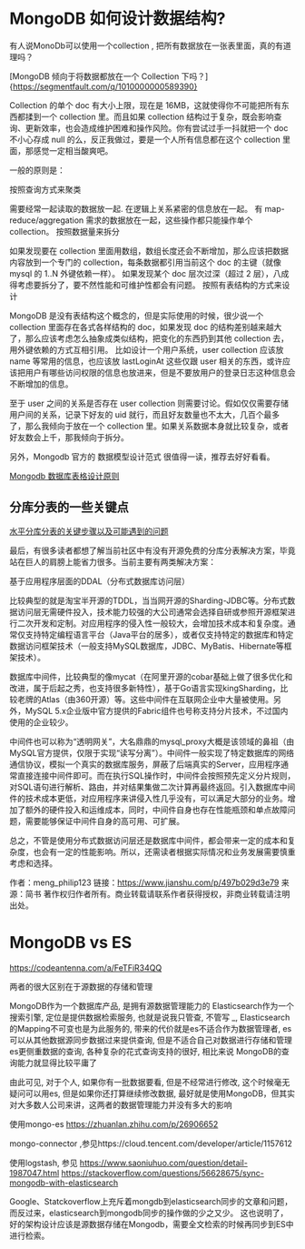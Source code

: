 # MongoDB 如何设计数据结构?

有人说MonoDb可以使用一个collection , 把所有数据放在一张表里面，真的有道理吗？ 

[MongoDB 倾向于将数据都放在一个 Collection 下吗？]{https://segmentfault.com/q/1010000000589390}


Collection 的单个 doc 有大小上限，现在是 16MB，这就使得你不可能把所有东西都揉到一个 collection 里。而且如果 collection 结构过于复杂，既会影响查询、更新效率，也会造成维护困难和操作风险。你有尝试过手一抖就把一个 doc 不小心存成 null 的么，反正我做过，要是一个人所有信息都在这个 collection 里面，那感觉一定相当酸爽吧。

一般的原则是：

按照查询方式来聚类

需要经常一起读取的数据放一起.
在逻辑上关系紧密的信息放在一起。
有 map-reduce/aggregation 需求的数据放在一起，这些操作都只能操作单个 collection。
按照数据量来拆分

如果发现要在 collection 里面用数组，数组长度还会不断增加，那么应该把数据内容放到一个专门的 collection，每条数据都引用当前这个 doc 的主键（就像 mysql 的 1..N 外键依赖一样）。
如果发现某个 doc 层次过深（超过 2 层），八成得考虑要拆分了，要不然性能和可维护性都会有问题。
按照有表结构的方式来设计

MongoDB 是没有表结构这个概念的，但是实际使用的时候，很少说一个 collection 里面存在各式各样结构的 doc，如果发现 doc 的结构差别越来越大了，那么应该考虑怎么抽象成类似结构，把变化的东西扔到其他 collection 去，用外键依赖的方式互相引用。
比如设计一个用户系统，user collection 应该放 name 等常用的信息，也应该放 lastLoginAt 这些仅跟 user 相关的东西，或许应该把用户有哪些访问权限的信息也放进来，但是不要放用户的登录日志这种信息会不断增加的信息。

至于 user 之间的关系是否存在 user collection 则需要讨论。假如仅仅需要存储用户间的关系，记录下好友的 uid 就行，而且好友数量也不太大，几百个最多了，那么我倾向于放在一个 collection 里。如果关系数据本身就比较复杂，或者好友数会上千，那我倾向于拆分。

另外，Mongodb 官方的 数据模型设计范式 很值得一读，推荐去好好看看。

[Mongodb 数据库表格设计原则](https://www.cnblogs.com/meloncodezhang/p/13883234.html)

## 分库分表的一些关键点

[水平分库分表的关键步骤以及可能遇到的问题](https://www.jianshu.com/p/497b029d3e79)

最后，有很多读者都想了解当前社区中有没有开源免费的分库分表解决方案，毕竟站在巨人的肩膀上能省力很多。当前主要有两类解决方案：

基于应用程序层面的DDAL（分布式数据库访问层）

比较典型的就是淘宝半开源的TDDL，当当网开源的Sharding-JDBC等。分布式数据访问层无需硬件投入，技术能力较强的大公司通常会选择自研或参照开源框架进行二次开发和定制。对应用程序的侵入性一般较大，会增加技术成本和复杂度。通常仅支持特定编程语言平台（Java平台的居多），或者仅支持特定的数据库和特定数据访问框架技术（一般支持MySQL数据库，JDBC、MyBatis、Hibernate等框架技术）。

数据库中间件，比较典型的像mycat（在阿里开源的cobar基础上做了很多优化和改进，属于后起之秀，也支持很多新特性），基于Go语言实现kingSharding，比较老牌的Atlas（由360开源）等。这些中间件在互联网企业中大量被使用。另外，MySQL 5.x企业版中官方提供的Fabric组件也号称支持分片技术，不过国内使用的企业较少。

中间件也可以称为“透明网关”，大名鼎鼎的mysql_proxy大概是该领域的鼻祖（由MySQL官方提供，仅限于实现“读写分离”）。中间件一般实现了特定数据库的网络通信协议，模拟一个真实的数据库服务，屏蔽了后端真实的Server，应用程序通常直接连接中间件即可。而在执行SQL操作时，中间件会按照预先定义分片规则，对SQL语句进行解析、路由，并对结果集做二次计算再最终返回。引入数据库中间件的技术成本更低，对应用程序来讲侵入性几乎没有，可以满足大部分的业务。增加了额外的硬件投入和运维成本，同时，中间件自身也存在性能瓶颈和单点故障问题，需要能够保证中间件自身的高可用、可扩展。

总之，不管是使用分布式数据访问层还是数据库中间件，都会带来一定的成本和复杂度，也会有一定的性能影响。所以，还需读者根据实际情况和业务发展需要慎重考虑和选择。

作者：meng_philip123
链接：https://www.jianshu.com/p/497b029d3e79
来源：简书
著作权归作者所有。商业转载请联系作者获得授权，非商业转载请注明出处。


# MongoDB vs ES 

https://codeantenna.com/a/FeTFiR34QQ

两者的很大区别在于源数据的存储和管理

MongoDB作为一个数据库产品, 是拥有源数据管理能力的
Elasticsearch作为一个搜索引擎, 定位是提供数据检索服务, 也就是说我只管查, 不管写 _, Elasticsearch的Mapping不可变也是为此服务的, 带来的代价就是es不适合作为数据管理者, es可以从其他数据源同步数据过来提供查询, 但是不适合自己对数据进行存储和管理
es更侧重数据的查询, 各种复杂的花式查询支持的很好, 相比来说 MongoDB的查询能力就显得比较平庸了

由此可见, 对于个人, 如果你有一批数据要看, 但是不经常进行修改, 这个时候毫无疑问可以用es, 但是如果你还打算继续修改数据, 最好就是使用MongoDB，但其实对大多数人公司来讲，这两者的数据管理能力并没有多大的影响


使用mongo-es 
https://zhuanlan.zhihu.com/p/26906652

mongo-connector ,参见https://cloud.tencent.com/developer/article/1157612

使用logstash, 参见 https://www.saoniuhuo.com/question/detail-1987047.html
https://stackoverflow.com/questions/56628675/sync-mongodb-with-elasticsearch


Google、Statckoverflow上充斥着mongdb到elasticsearch同步的文章和问题，而反过来，elasticsearch到mongodb同步的操作做的少之又少。
这也说明了，好的架构设计应该是源数据存储在Mongodb，需要全文检索的时候再同步到ES中进行检索。

